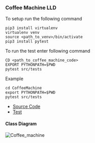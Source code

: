 ### Coffee Machine LLD
To setup run the following command
```
pip3 install virtualenv
virtualenv venv
source <path_to_venv>/bin/activate
pip3 install pytest

```

To run the test enter following command
```
CD <path_to_coffee_machine_code>
EXPORT PYTHONPATH=$PWD
pytest src/tests 
```

Example 
```
cd CoffeeMachine 
export PYTHONPATH=$PWD
pytest src/tests
```
- [Source Code](./src/main)
- [Test](./src/tests)

#### Class Diagram

![Coffee_machine](https://user-images.githubusercontent.com/29228903/130355407-672c304b-86b1-43bd-8100-950214e1ebec.png)

